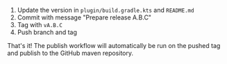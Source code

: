 1. Update the version in `plugin/build.gradle.kts` and `README.md`
2. Commit with message "Prepare release A.B.C"
3. Tag with `vA.B.C`
4. Push branch and tag

That's it! The publish workflow will automatically be run on the pushed tag and publish to the GitHub maven repository.
